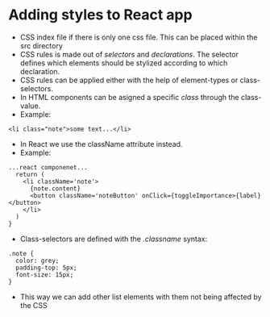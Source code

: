 # Adding styles to React app

- CSS index file if there is only one css file. This can be placed within the src directory
- CSS rules is made out of *selectors* and *declarations*. The selector defines which elements should be stylized according to which declaration.
- CSS rules can be applied either with the help of element-types or class-selectors.
- In HTML components can be asigned a specific *class* through the class-value.
- Example:
```
<li class="note">some text...</li>
```
- In React we use the className attribute instead.
- Example:
```
...react componenet...
  return (
    <li className='note'>
      {note.content}
      <button className='noteButton' onClick={toggleImportance>{label}</button>
    </li>
  )
}
```
- Class-selectors are defined with the *.classname* syntax:
```
.note {
  color: grey;
  padding-top: 5px;
  font-size: 15px;
}
```
- This way we can add other list elements with them not being affected by the CSS
